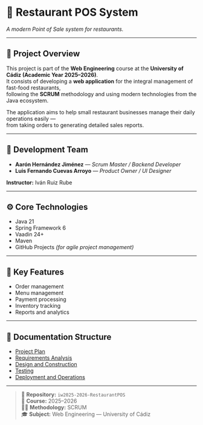 # 🍔 Restaurant POS System  
*A modern Point of Sale system for restaurants.*

---

## 📘 Project Overview
This project is part of the **Web Engineering** course at the **University of Cádiz (Academic Year 2025–2026)**.  
It consists of developing a **web application** for the integral management of fast-food restaurants,  
following the **SCRUM** methodology and using modern technologies from the Java ecosystem.

The application aims to help small restaurant businesses manage their daily operations easily —  
from taking orders to generating detailed sales reports.

---

## 👥 Development Team
- **Aarón Hernández Jiménez** — *Scrum Master / Backend Developer*  
- **Luis Fernando Cuevas Arroyo** — *Product Owner / UI Designer*

**Instructor:** Iván Ruiz Rube  

---

## ⚙️ Core Technologies
- Java 21  
- Spring Framework 6  
- Vaadin 24+  
- Maven  
- GitHub Projects *(for agile project management)*  

---

## 🚀 Key Features
- Order management  
- Menu management  
- Payment processing  
- Inventory tracking  
- Reports and analytics  

---

## 📂 Documentation Structure
- [Project Plan]()  
- [Requirements Analysis]()  
- [Design and Construction]()  
- [Testing]()  
- [Deployment and Operations]()  

---

> 🧭 **Repository:** `iw2025-2026-RestaurantPOS`  
> 📅 **Course:** 2025–2026  
> 🧑‍💻 **Methodology:** SCRUM  
> 🎓 **Subject:** Web Engineering — University of Cádiz
